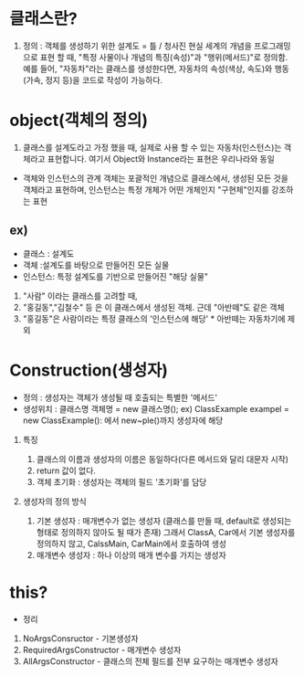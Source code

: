 # 클래스란?

1. 정의 : 객체를 생성하기 위한 설계도 = 틀 / 청사진
현실 세계의 개념을 프로그래밍으로 표현 할 때, "특정 사물이나 개념의 특징(속성)"과 "행위(메서드)"로 정의함.
예를 들어, "자동차"라는 클래스를 생성한다면, 자동차의 속성(색상, 속도)와 행동(가속, 정지 등)을 코드로 작성이 가능하다.

# object(객체의 정의)

1. 클래스를 설계도라고 가정 했을 때, 실제로 사용 할 수 있는 자동차(인스턴스)는 객체라고 표현합니다.
여기서 Object와 Instance라는 표현은 우리나라와 동일

* 객체와 인스턴스의 관계
    객체는 포괄적인 개념으로 클래스에서, 생성된 모든 것을 객체라고 표현하며, 인스턴스는 특정 개체가 어떤 개체인지 "구현체"인지를 강조하는
    표현

## ex) 
* 클래스 : 설계도 
* 객체 :설계도를 바탕으로 만들어진 모든 실물
* 인스턴스: 특정 설계도를 기반으로 만들어진 "해당 실물"

1. "사람" 이라는 클래스를 고려할 때,
2. "홍길동","김철수" 등 은 이 클래스에서 생성된 객체. 근데 "아반떼"도 같은 객체
3. "홍길동"은 사람이라는 특정 클래스의 '인스턴스에 해당' * 아반떼는 자동차기에 제외

# Construction(생성자)
* 정의 : 생성자는 객체가 생성될 때 호출되는 특별한 '메서드'
* 생성위치 : 클래스명 객체명 = new 클래스명();
ex) ClassExample exampel = new ClassExample(): 에서 new~ple()까지 생성자에 해당

1. 특징
   1) 클래스의 이름과 생성자의 이름은 동일하다(다른 메서드와 달리 대문자 시작)
   2) return 값이 없다.
   3) 객체 초기화 : 생성자는 객체의 필드 '초기화'를 담당

2. 생성자의 정의 방식
   1) 기본 생성자 : 매개변수가 없는 생성자
        (클래스를 만들 때, default로 생성되는 형태로 정의하지 않아도 될 때가 존재)
        그래서 ClassA, Car에서 기본 생성자를 정의하지 않고, CalssMain, CarMain에서 호출하여 생성
   2) 매개변수 생성자 :  하나 이상의 매개 변수를 가지는 생성자

# this?

* 정리
1. NoArgsConsructor - 기본생성자
2. RequiredArgsConstructor - 매개변수 생성자
3. AllArgsConstructor - 클래스의 전체 필드를 전부 요구하는 매개변수 생성자

